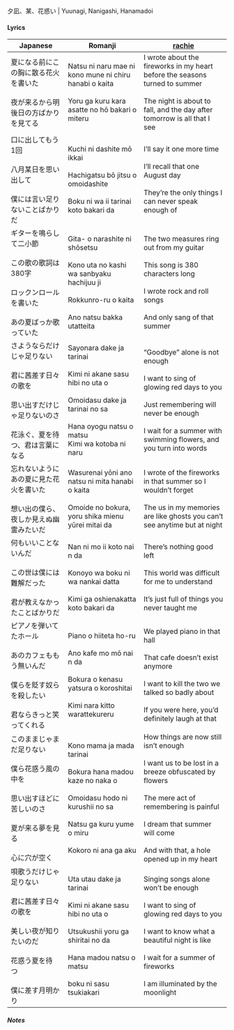 夕凪、某、花惑い | Yuunagi, Nanigashi, Hanamadoi
#### Lyrics

| Japanese                                                                         | Romanji                                                                                                                                                                  | [rachie](https://docs.google.com/document/d/1oTZmQU1CqN5M5_JJMv46J7dZn8qqS7xdGz-jADwnApI/)                                                                                                                                                |
| -------------------------------------------------------------------------------- | ------------------------------------------------------------------------------------------------------------------------------------------------------------------------ | ----------------------------------------------------------------------------------------------------------------------------------------------------------------------------------------------------------------------------------------- |
| 夏になる前にこの胸に散る花火を書いた<br><br>夜が来るから明後日の方ばかりを見てる                                     | Natsu ni naru mae ni kono mune ni chiru hanabi o kaita<br><br>Yoru ga kuru kara asatte no hō bakari o miteru                                                             | I wrote about the fireworks in my heart before the seasons turned to summer<br><br>The night is about to fall, and the day after tomorrow is all that I see                                                                               |
| 口に出してもう1回<br><br>八月某日を思い出して<br><br>僕には言い足りないことばかりだ                               | Kuchi ni dashite mō ikkai<br><br>Hachigatsu bō jitsu o omoidashite<br><br>Boku ni wa ii tarinai koto bakari da                                                           | I’ll say it one more time<br><br>I’ll recall that one August day<br><br>They’re the only things I can never speak enough of                                                                                                               |
| ギターを鳴らして二小節  <br><br>この歌の歌詞は380字<br><br>ロックンロールを書いた    <br><br>あの夏ばっか歌っていた       | Gita- o narashite ni shōsetsu<br><br>Kono uta no kashi wa sanbyaku hachijuu ji<br><br>Rokkunro-ru o kaita<br><br>Ano natsu bakka utatteita                               | The two measures ring out from my guitar<br><br>This song is 380 characters long<br><br>I wrote rock and roll songs<br><br>And only sang of that summer                                                                                   |
| さようならだけじゃ足りない<br><br>君に茜差す日々の歌を<br><br>思い出すだけじゃ足りないのさ<br><br>花泳ぐ、夏を待つ、君は言葉になる    | Sayonara dake ja tarinai<br><br>Kimi ni akane sasu hibi no uta o<br><br>Omoidasu dake ja tarinai no sa<br><br>Hana oyogu natsu o matsu<br>Kimi wa kotoba ni naru         | “Goodbye” alone is not enough<br><br>I want to sing of glowing red days to you<br><br>Just remembering will never be enough<br><br>I wait for a summer with swimming flowers, and you turn into words                                     |
| 忘れないようにあの夏に見た花火を書いた<br><br>想い出の僕ら、夜しか見えぬ幽霊みたいだ                                   | Wasurenai yōni ano natsu ni mita hanabi o kaita<br><br>Omoide no bokura, yoru shika mienu yūrei mitai da                                                                 | I wrote of the fireworks in that summer so I wouldn’t forget<br><br>The us in my memories are like ghosts you can’t see anytime but at night                                                                                              |
| 何もいいことないんだ<br><br>この世は僕には難解だった<br><br>君が教えなかったことばかりだ                             | Nan ni mo ii koto nai n da<br><br>Konoyo wa boku ni wa nankai datta<br><br>Kimi ga oshienakatta koto bakari da                                                           | There’s nothing good left<br><br>This world was difficult for me to understand<br><br>It’s just full of things you never taught me                                                                                                        |
| ピアノを弾いてたホール<br><br>あのカフェももう無いんだ<br><br>僕らを貶す奴らを殺したい<br><br>君ならきっと笑ってくれる          | Piano o hiiteta ho-ru<br><br>Ano kafe mo mō nai n da<br><br>Bokura o kenasu yatsura o koroshitai<br><br>Kimi nara kitto warattekureru                                    | We played piano in that hall<br><br>That cafe doesn’t exist anymore<br><br>I want to kill the two we talked so badly about<br><br>If you were here, you’d definitely laugh at that                                                        |
| このままじゃまだ足りない<br><br>僕ら花惑う風の中を<br><br>思い出すほどに苦しいのさ<br><br>夏が来る夢を見る<br><br>心に穴が空く  | Kono mama ja mada tarinai<br><br>Bokura hana madou kaze no naka o<br><br>Omoidasu hodo ni kurushii no sa<br><br>Natsu ga kuru yume o miru<br><br>Kokoro ni ana ga aku    | How things are now still isn’t enough<br><br>I want us to be lost in a breeze obfuscated by flowers<br><br>The mere act of remembering is painful<br><br>I dream that summer will come<br><br>And with that, a hole opened up in my heart |
| 唄歌うだけじゃ足りない<br><br>君に茜差す日々の歌を<br><br>美しい夜が知りたいのだ<br><br>花惑う夏を待つ <br><br>僕に差す月明かり | Uta utau dake ja tarinai<br><br>Kimi ni akane sasu hibi no uta o<br><br>Utsukushii yoru ga shiritai no da<br><br>Hana madou natsu o matsu<br><br>boku ni sasu tsukiakari | Singing songs alone won’t be enough <br><br>I want to sing of glowing red days to you<br><br>I want to know what a beautiful night is like<br><br>I wait for a summer of fireworks<br><br>I am illuminated by the moonlight               |
##### Notes
>
